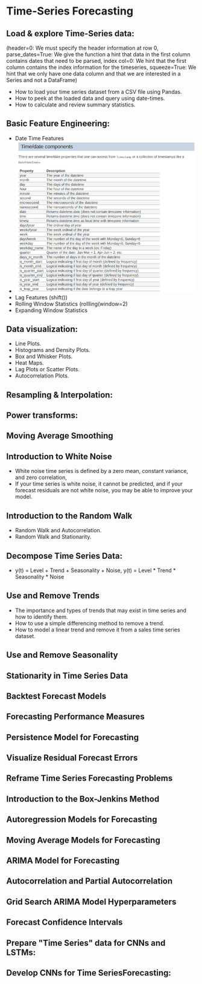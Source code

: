 # Time-Series Forecasting
## Load & explore Time-Series data: 
(header=0: We must specify the header information at row 0, parse_dates=True: We give the function a hint that data in the first column contains
dates that need to be parsed, index col=0: We hint that the first column contains the index information for the timeseries, squeeze=True: We hint that we only have one data column and that we are interested in a Series and not a DataFrame)
* How to load your time series dataset from a CSV file using Pandas.
* How to peek at the loaded data and query using date-times.
* How to calculate and review summary statistics.

## Basic Feature Engineering:
* Date Time Features
*  ![alt text](time-features.webp)
* Lag Features (shift())
* Rolling Window Statistics (rollling(window=2)
* Expanding Window Statistics

## Data visualization:
* Line Plots.
* Histograms and Density Plots.
* Box and Whisker Plots.
* Heat Maps.
* Lag Plots or Scatter Plots.
* Autocorrelation Plots.
## Resampling & Interpolation:
## Power transforms:
## Moving Average Smoothing
## Introduction to White Noise
* White noise time series is defined by a zero mean, constant variance, and zero correlation, 
* If your time series is white noise, it cannot be predicted, and if your forecast residuals are not white noise, you may be able to improve your model.
## Introduction to the Random Walk
* Random Walk and Autocorrelation.
* Random Walk and Stationarity.
## Decompose Time Series Data: 
* y(t) = Level + Trend + Seasonality + Noise, y(t) = Level * Trend * Seasonality * Noise
## Use and Remove Trends
* The importance and types of trends that may exist in time series and how to identify them.
* How to use a simple differencing method to remove a trend.
* How to model a linear trend and remove it from a sales time series dataset.
## Use and Remove Seasonality
## Stationarity in Time Series Data
## Backtest Forecast Models
## Forecasting Performance Measures
## Persistence Model for Forecasting
## Visualize Residual Forecast Errors
## Reframe Time Series Forecasting Problems
## Introduction to the Box-Jenkins Method
## Autoregression Models for Forecasting
## Moving Average Models for Forecasting
## ARIMA Model for Forecasting
## Autocorrelation and Partial Autocorrelation
## Grid Search ARIMA Model Hyperparameters
## Forecast Confidence Intervals

## Prepare "Time Series" data for CNNs and LSTMs:
## Develop CNNs for Time SeriesForecasting:
